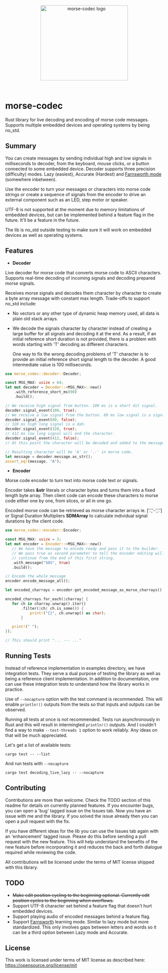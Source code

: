 <p align="center" style="padding: 25px 0">
  <img width="279" height="240" style="max-width: 279px" src="https://raw.githubusercontent.com/burumdev/morse-codec/refs/heads/master/morse-logo.png" alt="morse-codec logo" />
</p>

# morse-codec
Rust library for live decoding and encoding of morse code messages. Supports multiple embedded devices and operating systems by being no_std.

## Summary

You can create messages by sending individual high and low signals in milliseconds to decoder,
from the keyboard, mouse clicks, or a button connected to some embedded device.
Decoder supports three precision (difficulty) modes. Lazy (easiest), Accurate (Hardest) and
[Farnsworth mode](https://www.arrl.org/files/file/Technology/x9004008.pdf) (somewhere inbetween).

Use the encoder to turn your messages or characters into morse code strings or create a
sequence of signals from the encoder to drive an external component such as an LED, step motor or speaker.

UTF-8 is not supported at the moment due to memory limitations of embedded devices,
but can be implemented behind a feature flag in the future. It'll be a feature in the future.

The lib is no_std outside testing to make sure it will work on embedded devices
as well as operating systems.

## Features

* **Decoder**

Live decoder for morse code that converts morse code to ASCII characters. Supports real-time decoding of incoming signals and decoding
prepared morse signals.

Receives morse signals and decodes them character by character
to create a byte array message with constant max length.
Trade-offs to support no_std include:
* No vectors or any other type of dynamic heap memory used, all data is plain old stack arrays.
* We decode the signals character by character instead of creating a large buffer for all
  signals and decoding it at the end. As a result, if an initial reference short duration is not
  provided, there is a problem with words starting with 'T' decoding as different characters.

  One way to fix the wrong decoding problems of 'T' character is to provide an initial reference short signal
  length to the decoder. A good intermediate value is 100 milliseconds.

```rust
use morse_codec::decoder::Decoder;

const MSG_MAX: usize = 64;
let mut decoder = Decoder::<MSG_MAX>::new()
    .with_reference_short_ms(90)
    .build();

// We receive high signal from button. 100 ms is a short dit signal.
decoder.signal_event(100, true);
// We receive a low signal from the button. 80 ms low signal is a signal space dit.
decoder.signal_event(80, false);
// 328 ms high long signal is a dah.
decoder.signal_event(328, true);
// 412 ms low long signal will end the character.
decoder.signal_event(412, false);
// At this point the character will be decoded and added to the message.

// Resulting character will be 'A' or '.-' in morse code.
let message = decoder.message.as_str();
assert_eq!(message, "A");
```


* **Encoder**

Morse code encoder to turn text into morse code text or signals.

Encoder takes **&str** literals or character bytes and
turns them into a fixed length byte array. Then client code can encode these characters
to morse code either one by one, from slices, or all in one go.

Encoded morse code can be retrieved as morse character arrays ie. ['.','-','.'] or Signal
Duration Multipliers **SDMArray** to calculate individual signal durations by the client code.

```rust
use morse_codec::encoder::Encoder;

const MSG_MAX: usize = 3;
let mut encoder = Encoder::<MSG_MAX>::new()
   // We have the message to encode ready and pass it to the builder.
   // We pass true as second parameter to tell the encoder editing will
   // continue from the end of this first string.
   .with_message("SOS", true)
   .build();

// Encode the whole message
encoder.encode_message_all();

let encoded_charrays = encoder.get_encoded_message_as_morse_charrays();

encoded_charrays.for_each(|charray| {
   for ch in charray.unwrap().iter()
       .filter(|ch| ch.is_some()) {
           print!("{}", ch.unwrap() as char);
       }

   print!(" ");
});

// This should print "... --- ..."
```

## Running Tests
Instead of reference implementation in examples directory, we have integration tests.
They serve a dual purpose of testing the library as well as being a reference client implementation.
In addition to documentation, one can use these integration tests to understand how the library works
in practice.

Use of `--nocapture` option with the test command is recommended. This will
enable `println!()` outputs from the tests so that inputs and outputs can be observed.

Running all tests at once is not recommended. Tests run asynchronously in Rust and this will
result in intermingled `println!()` outputs. And I couldn't find a way to make `--test-threads 1`
option to work reliably. Any ideas on that will be much appreciated.

Let's get a list of available tests:
```
cargo test -- --list
```
And run tests with `--nocapture`
```
cargo test decoding_live_lazy -- --nocapture
```

## Contributing
Contributions are more than welcome. Check the TODO section of this readme for details on currently planned features.
If you encounter bugs, you can open a 'bug' tagged issue on the Issues tab. Now you have an issue with me and the library.
If you solved the issue already then you can open a pull request with the fix.

If you have different ideas for the lib you can use the Issues tab again with an 'enhancement' tagged issue.
Please do this before sending a pull request with the new feature. This will help understand the benefits of the
new feature before incorporating it and reduces the back and forth dialogue required while reviewing the code.

All contributions will be licensed under the terms of MIT license shipped with this library.

## TODO
* <strike>Make edit position cycling to the beginning optional. Currently edit position cycles to the beginning when overflows.</strike>
* Support UTF-8 character set behind a feature flag that doesn't hurt embedded devices.
* Support playing audio of encoded messages behind a feature flag.
* Support [Farnsworth](https://www.arrl.org/files/file/Technology/x9004008.pdf) learning mode. Similar to lazy mode but more standardized.
This only involves gaps between letters and words so it can be a third option between Lazy mode and Accurate.

## License
This work is licensed under terms of MIT license as described here: https://opensource.org/license/mit

